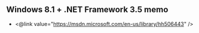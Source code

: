## Windows 8.1 + .NET Framework 3.5 memo


* <@link value="https://msdn.microsoft.com/en-us/library/hh506443" />


